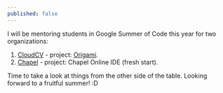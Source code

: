```yaml
---
published: false
---
```

I will be mentoring students in Google Summer of Code this year for two organizations:

1. [CloudCV](https://cloudcv.org/) - project: [Origami](https://github.com/Cloud-CV/cvfy-frontend).
2. [Chapel](http://chapel.cray.com/) - project: Chapel Online IDE (fresh start).

Time to take a look at things from the other side of the table. Looking forward to a fruitful summer! :D